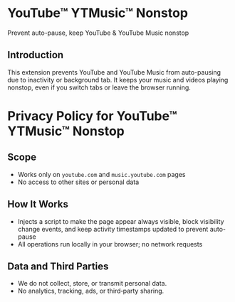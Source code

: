 # YouTube™ YTMusic™ Nonstop

Prevent auto-pause, keep YouTube & YouTube Music nonstop

## Introduction
This extension prevents YouTube and YouTube Music from auto-pausing due to inactivity or background tab. It keeps your music and videos playing nonstop, even if you switch tabs or leave the browser running.

# Privacy Policy for YouTube™ YTMusic™ Nonstop

## Scope
- Works only on `youtube.com` and `music.youtube.com` pages
- No access to other sites or personal data

## How It Works
- Injects a script to make the page appear always visible, block visibility change events, and keep activity timestamps updated to prevent auto-pause
- All operations run locally in your browser; no network requests

## Data and Third Parties
- We do not collect, store, or transmit personal data. 
- No analytics, tracking, ads, or third‑party sharing.